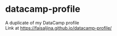 # datacamp-profile
A duplicate of my DataCamp profile  
Link at https://faisaljina.github.io/datacamp-profile/
